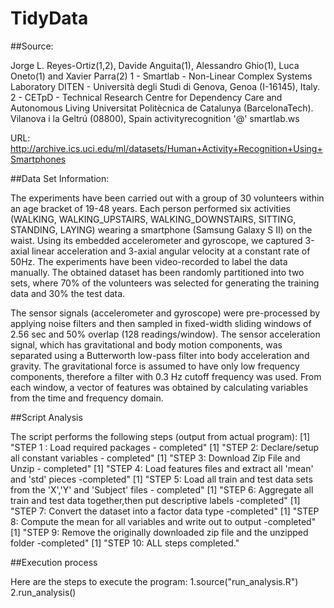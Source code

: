 # TidyData

##Source:

Jorge L. Reyes-Ortiz(1,2), Davide Anguita(1), Alessandro Ghio(1), Luca Oneto(1) and Xavier Parra(2)
1 - Smartlab - Non-Linear Complex Systems Laboratory
DITEN - Università degli Studi di Genova, Genoa (I-16145), Italy. 
2 - CETpD - Technical Research Centre for Dependency Care and Autonomous Living
Universitat Politècnica de Catalunya (BarcelonaTech). Vilanova i la Geltrú (08800), Spain
activityrecognition '@' smartlab.ws

URL: http://archive.ics.uci.edu/ml/datasets/Human+Activity+Recognition+Using+Smartphones

##Data Set Information:

The experiments have been carried out with a group of 30 volunteers within an age bracket of 19-48 years. Each person performed six activities (WALKING, WALKING_UPSTAIRS, WALKING_DOWNSTAIRS, SITTING, STANDING, LAYING) wearing a smartphone (Samsung Galaxy S II) on the waist. Using its embedded accelerometer and gyroscope, we captured 3-axial linear acceleration and 3-axial angular velocity at a constant rate of 50Hz. The experiments have been video-recorded to label the data manually. The obtained dataset has been randomly partitioned into two sets, where 70% of the volunteers was selected for generating the training data and 30% the test data. 

The sensor signals (accelerometer and gyroscope) were pre-processed by applying noise filters and then sampled in fixed-width sliding windows of 2.56 sec and 50% overlap (128 readings/window). The sensor acceleration signal, which has gravitational and body motion components, was separated using a Butterworth low-pass filter into body acceleration and gravity. The gravitational force is assumed to have only low frequency components, therefore a filter with 0.3 Hz cutoff frequency was used. From each window, a vector of features was obtained by calculating variables from the time and frequency domain.


##Script Analysis

The script performs the following steps (output from actual program):
[1] "STEP 1 : Load required packages - completed" 
[1] "STEP 2: Declare/setup all constant variables - completed"
[1] "STEP 3: Download Zip File and Unzip - completed"
[1] "STEP 4: Load features files and extract all 'mean' and 'std' pieces -completed"
[1] "STEP 5: Load all train and test data sets from the 'X','Y' and 'Subject' files - completed"
[1] "STEP 6: Aggregate all train and test data together,then put descriptive labels -completed"
[1] "STEP 7: Convert the dataset into a factor data type -completed"
[1] "STEP 8: Compute the mean for all variables and write out to output -completed"
[1] "STEP 9: Remove the originally downloaded zip file and the unzipped folder -completed"
[1] "STEP 10: ALL steps completed."

##Execution process

Here are the steps to execute the program:
1.source("run_analysis.R")
2.run_analysis()
